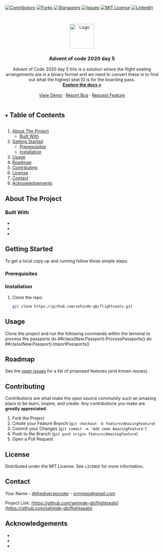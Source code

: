 <!--
*** Thanks for checking out the Best-README-Template. If you have a suggestion
*** that would make this better, please fork the repo and create a pull request
*** or simply open an issue with the tag "enhancement".
*** Thanks again! Now go create something AMAZING! :D
***
***
***
*** To avoid retyping too much info. Do a search and replace for the following:
*** sehinde-gb, aoc2020day4, @thediversecoder, email, project_title, project_description
-->



<!-- PROJECT SHIELDS -->
<!--
*** I'm using markdown "reference style" links for readability.
*** Reference links are enclosed in brackets [ ] instead of parentheses ( ).
*** See the bottom of this document for the declaration of the reference variables
*** for contributors-url, forks-url, etc. This is an optional, concise syntax you may use.
*** https://www.markdownguide.org/basic-syntax/#reference-style-links
-->
[![Contributors][contributors-shield]][contributors-url]
[![Forks][forks-shield]][forks-url]
[![Stargazers][stars-shield]][stars-url]
[![Issues][issues-shield]][issues-url]
[![MIT License][license-shield]][license-url]
[![LinkedIn][linkedin-shield]][linkedin-url]



<!-- PROJECT LOGO -->
<br />
<p align="center">
  <a href="https://github.com/sehinde-gb/flightseats">
    <img src="" alt="Logo" width="80" height="80">
  </a>

  <h3 align="center">Advent of code 2020 day 5</h3>

  <p align="center">
    Advent of Code 2020 day 5 this is a solution where the flight seating arrangements are in a binary format and we need to convert these in to find out what the highest seat ID is for the boarding pass.
    <br />
    <a href="https://github.com/sehinde-gb/flightseats"><strong>Explore the docs »</strong></a>
    <br />
    <br />
    <a href="https://github.com/sehinde-gb/flightseats">View Demo</a>
    ·
    <a href="https://github.com/sehinde-gb/flightseats/issues">Report Bug</a>
    ·
    <a href="https://github.com/sehinde-gb/flightseats/issues">Request Feature</a>
  </p>
</p>



<!-- TABLE OF CONTENTS -->
<details open="open">
  <summary><h2 style="display: inline-block">Table of Contents</h2></summary>
  <ol>
    <li>
      <a href="#about-the-project">About The Project</a>
      <ul>
        <li><a href="#built-with">Built With</a></li>
      </ul>
    </li>
    <li>
      <a href="#getting-started">Getting Started</a>
      <ul>
        <li><a href="#prerequisites">Prerequisites</a></li>
        <li><a href="#installation">Installation</a></li>
      </ul>
    </li>
    <li><a href="#usage">Usage</a></li>
    <li><a href="#roadmap">Roadmap</a></li>
    <li><a href="#contributing">Contributing</a></li>
    <li><a href="#license">License</a></li>
    <li><a href="#contact">Contact</a></li>
    <li><a href="#acknowledgements">Acknowledgements</a></li>
  </ol>
</details>



<!-- ABOUT THE PROJECT -->
## About The Project






### Built With

* []()
* []()
* []()



<!-- GETTING STARTED -->
## Getting Started

To get a local copy up and running follow these simple steps.

### Prerequisites



### Installation

1. Clone the repo
   ```sh
   git clone https://github.com/sehinde-gb/flightseats.git
   ```




<!-- USAGE EXAMPLES -->
## Usage

Clone the project and run the following commands within the terminal to process the passports
do ##class(New.Passport).ProcessPassports()
do ##class(New.Passport).ImportPassports()



<!-- ROADMAP -->
## Roadmap

See the [open issues](https://github.com/sehinde-gb/flightseats/issues) for a list of proposed features (and known issues).



<!-- CONTRIBUTING -->
## Contributing

Contributions are what make the open source community such an amazing place to be learn, inspire, and create. Any contributions you make are **greatly appreciated**.

1. Fork the Project
2. Create your Feature Branch (`git checkout -b feature/AmazingFeature`)
3. Commit your Changes (`git commit -m 'Add some AmazingFeature'`)
4. Push to the Branch (`git push origin feature/AmazingFeature`)
5. Open a Pull Request



<!-- LICENSE -->
## License

Distributed under the MIT License. See `LICENSE` for more information.



<!-- CONTACT -->
## Contact

Your Name - [@thediversecoder](https://twitter.com/@thediversecoder) - ormrepo@gmail.com

Project Link: [https://github.com/sehinde-gb/flightseats](https://github.com/sehinde-gb/flightseats)



<!-- ACKNOWLEDGEMENTS -->
## Acknowledgements

* []()
* []()
* []()





<!-- MARKDOWN LINKS & IMAGES -->
<!-- https://www.markdownguide.org/basic-syntax/#reference-style-links -->
[contributors-shield]: https://img.shields.io/github/contributors/sehinde-gb/repo.svg?style=for-the-badge
[contributors-url]: https://github.com/sehinde-gb/repo/graphs/contributors
[forks-shield]: https://img.shields.io/github/forks/sehinde-gb/repo.svg?style=for-the-badge
[forks-url]: https://github.com/sehinde-gb/repo/network/members
[stars-shield]: https://img.shields.io/github/stars/sehinde-gb/repo.svg?style=for-the-badge
[stars-url]: https://github.com/sehinde-gb/repo/stargazers
[issues-shield]: https://img.shields.io/github/issues/sehinde-gb/repo.svg?style=for-the-badge
[issues-url]: https://github.com/sehinde-gb/repo/issues
[license-shield]: https://img.shields.io/github/license/sehinde-gb/repo.svg?style=for-the-badge
[license-url]: https://github.com/sehinde-gb/repo/blob/master/LICENSE.txt
[linkedin-shield]: https://img.shields.io/badge/-LinkedIn-black.svg?style=for-the-badge&logo=linkedin&colorB=555
[linkedin-url]: https://www.linkedin.com/in/sehinde-raji-319457b/
